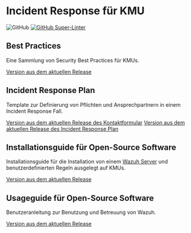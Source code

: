 # Incident Response für KMU
![GitHub](https://img.shields.io/github/license/KMU-Incident-Response/KMU-Security-Best-Practices)
[![GitHub Super-Linter](https://github.com/KMU-Incident-Response/KMU-Security-Best-Practices/workflows/Lint%20Code%20Base/badge.svg)](https://github.com/marketplace/actions/super-linter)
## Best Practices
Eine Sammlung von Security Best Practices für KMUs.

[Version aus dem aktuellen Release](https://github.com/KMU-Incident-Response/KMU-Security-Best-Practices/releases/latest/download/best-practices.pdf)
## Incident Response Plan
Template zur Definierung von Pflichten und Ansprechpartnern in einem Incident Response Fall.

[Version aus dem aktuellen Release des Kontaktformular](https://github.com/KMU-Incident-Response/KMU-Security-Best-Practices/releases/latest/download/Incident-Response-Kontaktformular.docx)
[Version aus dem aktuellen Release des Incident Response Plan](https://github.com/KMU-Incident-Response/KMU-Security-Best-Practices/releases/latest/download/Incident-Response-Plan-Vorlage.docx)

## Installationsguide für Open-Source Software
Installationsguide für die Installation von einem [Wazuh Server](https://documentation.wazuh.com/current/getting-started/index.html) und benutzerdefinierten Regeln ausgelegt auf KMUs.

[Version aus dem aktuellen Release](https://github.com/KMU-Incident-Response/KMU-Security-Best-Practices/releases/latest/download/installation-guide-OSS.pdf)

## Usageguide für Open-Source Software
Benutzeranleitung zur Benutzung und Betreuung von Wazuh.

[Version aus dem aktuellen Release](https://github.com/KMU-Incident-Response/KMU-Security-Best-Practices/releases/latest/download/usage-guide-OSS.pdf)
